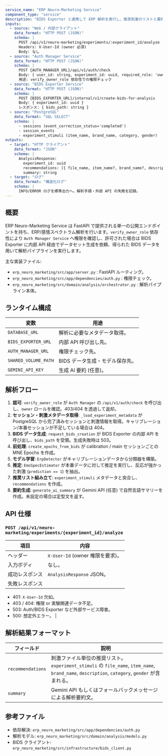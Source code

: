 ```yaml
---
service_name: "ERP Neuro-Marketing Service"
component_type: "service"
description: "BIDS Exporter と連携して ERP 解析を実行し、推奨刺激のリストと要約を返す FastAPI ベースの解析サービス。"
inputs:
  - source: "Web / 内部クライアント"
    data_format: "HTTP POST (JSON)"
    schema: |
      POST /api/v1/neuro-marketing/experiments/:experiment_id/analyze
      Headers: X-User-Id (owner 必須)
      Body: なし
  - source: "Auth Manager Service"
    data_format: "HTTP POST (JSON)"
    schema: |
      POST {AUTH_MANAGER_URL}/api/v1/auth/check
      Body: { user_id: string, experiment_id: uuid, required_role: 'owner' }
      用途: verify_owner_role 依存性での権限チェック
  - source: "BIDS Exporter Service"
    data_format: "HTTP POST (JSON)"
    schema: |
      POST {BIDS_EXPORTER_URL}/internal/v1/create-bids-for-analysis
      Body: { experiment_id: uuid }
      レスポンス: { bids_path: string }
  - source: "PostgreSQL"
    data_format: "SQL SELECT"
    schema: |
      - sessions (event_correction_status='completed')
      - session_events
      - experiment_stimuli (item_name, brand_name, category, gender)
outputs:
  - target: "HTTP クライアント"
    data_format: "JSON"
    schema: |
      AnalysisResponse:
        experiment_id: uuid
        recommendations: [{ file_name, item_name?, brand_name?, description?, category?, gender? }]
        summary: string
  - target: "ログ"
    data_format: "構造化ログ"
    schema: |
      INFO/ERROR ログを標準出力へ。解析手順・外部 API の失敗を記録。
---
```


## 概要

ERP Neuro-Marketing Service は FastAPI で提供される単一の公開エンドポイントを持ち、ERP/感情スペクトラム解析を行います。`verify_owner_role` 依存性により `Auth Manager Service` へ権限を確認し、許可された場合は BIDS Exporter に内部 API 経由でデータセット生成を依頼、得られた BIDS データを用いて解析パイプラインを実行します。

主な実装ファイル:

- `erp_neuro_marketing/src/app/server.py` : FastAPI ルーティング。
- `erp_neuro_marketing/src/app/dependencies/auth.py` : 権限チェック。
- `erp_neuro_marketing/src/domain/analysis/orchestrator.py` : 解析パイプライン本体。

## ランタイム構成

| 変数 | 用途 |
| --- | --- |
| `DATABASE_URL` | 解析に必要なメタデータ取得。 |
| `BIDS_EXPORTER_URL` | 内部 API 呼び出し先。 |
| `AUTH_MANAGER_URL` | 権限チェック先。 |
| `SHARED_VOLUME_PATH` | BIDS データ生成・モデル保存先。 |
| `GEMINI_API_KEY` | 生成 AI 要約 (任意)。 |

## 解析フロー

1. **認可**: `verify_owner_role` が `Auth Manager` の `/api/v1/auth/check` を呼び出し、`owner` ロールを確認。403/404 を透過して返却。
2. **セッション・刺激メタデータ取得**: `_load_experiment_metadata` が PostgreSQL から完了済みセッションと刺激情報を取得。キャリブレーション/本番セッションが不足している場合は 404。
3. **BIDS データ生成**: `request_bids_creation` が BIDS Exporter の内部 API を呼び出し、`bids_path` を受領。生成失敗時は 503。
4. **前処理**: `create_epochs_from_bids` が calibration / main セッションごとの MNE Epochs を作成。
5. **モデル学習**: `ErpDetector` がキャリブレーションデータから分類器を構築。
6. **推定**: `EmoSpecEstimator` が本番データに対して推定を実行し、反応が強かった刺激 (`prediction == 1`) を抽出。
7. **推奨リスト組み立て**: `experiment_stimuli` メタデータと突合し、`recommendations` を作成。
8. **要約生成**: `generate_ai_summary` が Gemini API (任意) で自然言語サマリーを作成。未設定の場合は定型文を返す。

## API 仕様

### `POST /api/v1/neuro-marketing/experiments/{experiment_id}/analyze`

| 項目 | 内容 |
| --- | --- |
| ヘッダー | `X-User-Id` (owner 権限を要求)。 |
| 入力ボディ | なし。 |
| 成功レスポンス | `AnalysisResponse` JSON。 |
| 失敗レスポンス |
  - 401: `X-User-Id` 欠如。
  - 403 / 404: 権限 or 実験関連データ不足。
  - 503: Auth/BIDS Exporter など外部サービス障害。
  - 500: 想定外エラー。 |

## 解析結果フォーマット

| フィールド | 説明 |
| --- | --- |
| `recommendations` | 刺激ファイル単位の推奨リスト。`experiment_stimuli` の `file_name`, `item_name`, `brand_name`, `description`, `category`, `gender` が含まれる。 |
| `summary` | Gemini API もしくはフォールバックメッセージによる解析要約文。 |

## 参考ファイル

- 依存解決: `erp_neuro_marketing/src/app/dependencies/auth.py`
- 解析モデル: `erp_neuro_marketing/src/domain/analysis/models.py`
- BIDS クライアント: `erp_neuro_marketing/src/infrastructure/bids_client.py`
